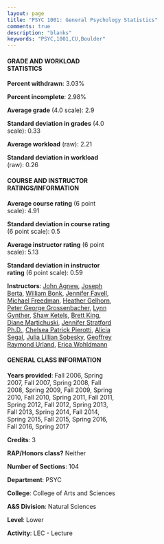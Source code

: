 ```yaml
---
layout: page
title: "PSYC 1001: General Psychology Statistics"
comments: true
description: "blanks"
keywords: "PSYC,1001,CU,Boulder"
---
```

<head>
<script src="https://ajax.googleapis.com/ajax/libs/jquery/2.1.3/jquery.min.js"></script>
<script src="https://dl.dropboxusercontent.com/s/pc42nxpaw1ea4o9/highcharts.js?dl=0"></script>
<!-- <script src="../assets/js/highcharts.js"></script> -->
<style type="text/css">@font-face {
	font-family: "Bebas Neue";
	src: url(https://www.filehosting.org/file/details/544349/BebasNeue Regular.otf) format("opentype");
	}
	h1.Bebas { 
		font-family: "Bebas Neue", Verdana, Tahoma;
	}
</style>
</head>
<body>
	<div id="container" style="float: right; width: 45%; height: 88%; margin-left: 2.5%; margin-right: 2.5%;"></div>
	<script language="JavaScript">
		$(document).ready(function() {
		var chart = {type: 'column'};
		var title = {text: 'Grade Distribution'};
		var xAxis = {categories: ['A','B','C','D','F'],crosshair: true};
		var yAxis = {min: 0,title: {text: 'Percentage'}};
		var tooltip = {headerFormat: '<center><b><span style="font-size:20px">{point.key}</span></b></center>',
		               pointFormat: '<td style="padding:0"><b>{point.y:.1f}%</b></td>',
		               footerFormat: '</table>',shared: true,useHTML: true};
		var plotOptions = {column: {pointPadding: 0.0,borderWidth: 0}};  
		var credits = {enabled: false};var series= [{name: 'Percent',data: [30.98,40.53,20.65,4.94,2.89,]}];
		var json = {};
		json.chart = chart;
		json.title = title;
		json.tooltip = tooltip;
		json.xAxis = xAxis;
		json.yAxis = yAxis;  
		json.series = series;
		json.plotOptions = plotOptions;  
		json.credits = credits;
		$('#container').highcharts(json);
	});
	</script>
</body>
			   
#### GRADE AND WORKLOAD STATISTICS

**Percent withdrawn**: 3.03%

**Percent incomplete**: 2.98%

**Average grade** (4.0 scale): 2.9

**Standard deviation in grades** (4.0 scale): 0.33

**Average workload** (raw): 2.21

**Standard deviation in workload** (raw): 0.26

#### COURSE AND INSTRUCTOR RATINGS/INFORMATION

**Average course rating** (6 point scale): 4.91

**Standard deviation in course rating** (6 point scale): 0.5

**Average instructor rating** (6 point scale): 5.13

**Standard deviation in instructor rating** (6 point scale): 0.59

**Instructors**: <a href='../../instructors/John_Agnew'>John Agnew</a>, <a href='../../instructors/Joseph_Berta'>Joseph Berta</a>, <a href='../../instructors/William_Bonk'>William Bonk</a>, <a href='../../instructors/Jennifer_Favell'>Jennifer Favell</a>, <a href='../../instructors/Michael_Freedman'>Michael Freedman</a>, <a href='../../instructors/Heather_Gelhorn'>Heather Gelhorn</a>, <a href='../../instructors/Peter_George_Grossenbacher'>Peter George Grossenbacher</a>, <a href='../../instructors/Lynn_Gynther'>Lynn Gynther</a>, <a href='../../instructors/Shaw_Ketels'>Shaw Ketels</a>, <a href='../../instructors/Brett_King'>Brett King</a>, <a href='../../instructors/Diane_Martichuski'>Diane Martichuski</a>, <a href='../../instructors/Jennifer_Stratford_Ph.D.'>Jennifer Stratford Ph.D.</a>, <a href='../../instructors/Chelsea_Patrick_Pierotti'>Chelsea Patrick Pierotti</a>, <a href='../../instructors/Alicia_Segal'>Alicia Segal</a>, <a href='../../instructors/Julia_Lillian_Sobesky'>Julia Lillian Sobesky</a>, <a href='../../instructors/Geoffrey_Raymond_Urland'>Geoffrey Raymond Urland</a>, <a href='../../instructors/Erica_Wohldmann'>Erica Wohldmann</a>

#### GENERAL CLASS INFORMATION

**Years provided**: Fall 2006, Spring 2007, Fall 2007, Spring 2008, Fall 2008, Spring 2009, Fall 2009, Spring 2010, Fall 2010, Spring 2011, Fall 2011, Spring 2012, Fall 2012, Spring 2013, Fall 2013, Spring 2014, Fall 2014, Spring 2015, Fall 2015, Spring 2016, Fall 2016, Spring 2017

**Credits**: 3

**RAP/Honors class?** Neither

**Number of Sections**: 104

**Department**: PSYC

**College**: College of Arts and Sciences

**A&S Division**: Natural Sciences

**Level**: Lower

**Activity**: LEC - Lecture
